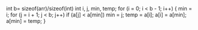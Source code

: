 int b= sizeof(arr)/sizeof(int)
 int i, j, min, temp;
   for (i = 0; i < b - 1; i++) {
      min = i;
      for (j = i + 1; j < b; j++)
      if (a[j] < a[min])
      min = j;
      temp = a[i];
      a[i] = a[min];
      a[min] = temp;
   }
